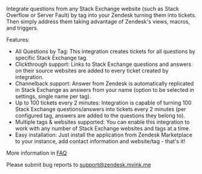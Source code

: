 Integrate questions from any Stack Exchange website (such as Stack Overflow or Server Fault) by tag into your Zendesk turning them into tickets. Then simply address them taking advantage of Zendesk's views, macros, and triggers.

Features:
* All Questions by Tag: This integration creates tickets for all questions by specific Stack Exchange tag.
* Clickthrough support: Links to Stack Exchange questions and answers on their source websites are added to every ticket created by integration.
* Channelback support: Answer from Zendesk is automatically replicated in Stack Exchange as answers from your name (option to be selected in settings, single name per tag).
* Up to 100 tickets every 2 minutes: Integration is capable of turning 100 Stack Exchange questions/answers into tickets every 2 minutes (per configured tag, answers are added to the questions they belong to).
* Multiple tags & websites supported: You can enable this integration to work with any number of Stack Exchange websites and tags at a time.
* Easy installation: Just install the application from Zendesk Marketplace to your instance, add contact information and website/tag - that's it!

More information in [FAQ](https://zendesk.mvink.me/faq.htm)

Please submit bug reports to [support@zendesk.mvink.me](support@zendesk.mvink.me)